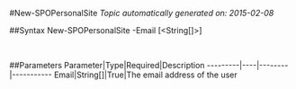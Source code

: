 #New-SPOPersonalSite
*Topic automatically generated on: 2015-02-08*


##Syntax
    New-SPOPersonalSite -Email [<String[]>]

&nbsp;

##Parameters
Parameter|Type|Required|Description
---------|----|--------|-----------
Email|String[]|True|The email address of the user
